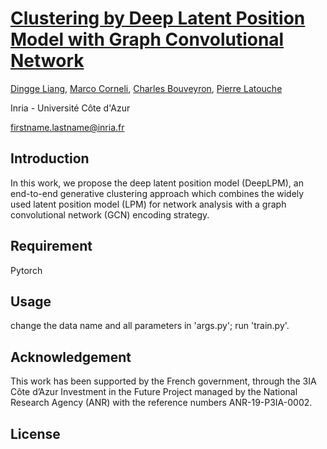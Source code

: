 # [Clustering by Deep Latent Position Model with Graph Convolutional Network](https://hal.inria.fr/hal-03629104v1)

[Dingge Liang](https://team.inria.fr/maasai/dingge-liang/), [Marco Corneli](https://math.unice.fr/~mcorneli/), [Charles Bouveyron](https://math.unice.fr/~cbouveyr/), [Pierre Latouche](https://helios2.mi.parisdescartes.fr/~platouch/) 

Inria - Université Côte d'Azur

firstname.lastname@inria.fr

<!-- ## Citation

```
@INPROCEEDINGS{{Yu_cvpr22,
  Author = {Yu, Mulin and Lafarge, Florent},
  Title = {Finding Good Configurations of Planar Primitives in Unorganized Point Clouds},
  booktitle = {Proc. of the IEEE conference on Computer Vision and Pattern Recognition (CVPR)},
  Year = {2022},
  address = {New Orleans, US},
}
``` -->

## Introduction

In this work, we propose the deep latent position model (DeepLPM), an end-to-end generative clustering approach which combines the widely used latent position model (LPM) for network analysis with a graph convolutional network (GCN) encoding strategy.

## Requirement

Pytorch

## Usage

change the data name and all parameters in 'args.py';
run 'train.py'.

## Acknowledgement

This work has been supported by the French government, through the 3IA Côte d’Azur Investment in the Future Project managed by the National Research Agency (ANR) with the reference numbers ANR-19-P3IA-0002.

## License



